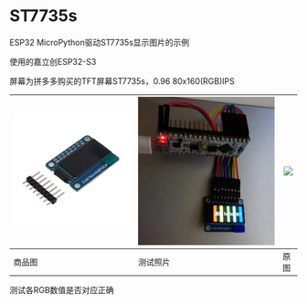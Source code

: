 # ST7735s
ESP32 MicroPython驱动ST7735s显示图片的示例

使用的嘉立创ESP32-S3

屏幕为拼多多购买的TFT屏幕ST7735s，0.96 80x160(RGB)IPS

| ![](https://github.com/zhai23/ST7735s/blob/main/%E6%8B%BC%E5%A4%9A%E5%A4%9A%E8%B4%AD%E4%B9%B0%E5%9B%BE.jpg) | ![](https://github.com/zhai23/ST7735s/blob/main/%E6%B5%8B%E8%AF%95%E5%9B%BE.jpg) | ![](https://github.com/zhai23/ST7735s/blob/main/mpy/a4.jpg) |
| ------------------------------------------------------------ | ------------------------------------------------------------ | ----------------------------------------------------------- |
| 商品图                                                       | 测试照片                                                     | 原图                                                        |

测试各RGB数值是否对应正确
